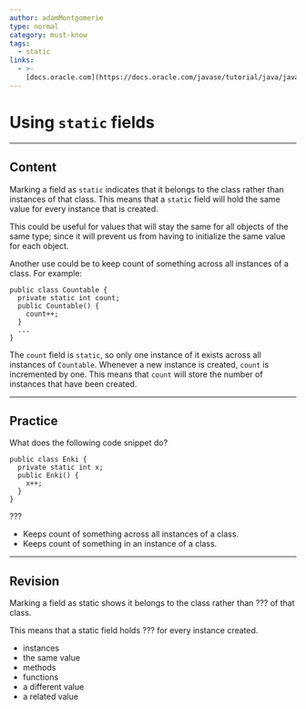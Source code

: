 ```yaml
---
author: adamMontgomerie
type: normal
category: must-know
tags:
  - static
links:
  - >-
    [docs.oracle.com](https://docs.oracle.com/javase/tutorial/java/javaOO/classvars.html){website}
---
```


# Using `static` fields


---

## Content

Marking a field as `static` indicates that it belongs to the class rather than instances of that class. This means that a `static` field will hold the same value for every instance that is created.

This could be useful for values that will stay the same for all objects of the same type; since it will prevent us from having to initialize the same value for each object.

Another use could be to keep count of something across all instances of a class. For example:

```plain-text
public class Countable {
  private static int count;
  public Countable() {
    count++;
  }
  ...
}
```

The `count` field is `static`, so only one instance of it exists across all instances of `Countable`. Whenever a new instance is created, `count` is incremented by one. This means that `count` will store the number of instances that have been created.


---

## Practice

What does the following code snippet do? 

```plain-text
public class Enki {
  private static int x;
  public Enki() {
    x++;
  }
}
```

???

- Keeps count of something across all instances of a class.
- Keeps count of something in an instance of a class.


---

## Revision

Marking a field as static shows it belongs to the class rather than ??? of that class.

This means that a static field holds ??? for every instance created.

- instances
- the same value
- methods
- functions
- a different value
- a related value
 
